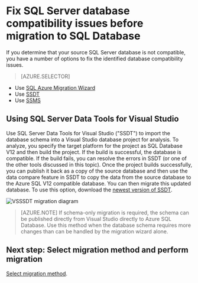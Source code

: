 <properties
   pageTitle="Fix SQL Server database compatibility issues before migration to SQL Database"
   description="Windows Azure SQL Database, database migration, compatibility, SQL Azure Migration Wizard, SSDT"
   services="sql-database"
   documentationCenter=""
   authors="carlrabeler"
   manager="jeffreyg"
   editor=""/>

<tags
	ms.service="sql-database"
	ms.date="12/17/2015"
	wacn.date=""/>

# Fix SQL Server database compatibility issues before migration to SQL Database

If you determine that your source SQL Server database is not compatible, you have a number of options to fix the  identified database compatibility issues.

> [AZURE.SELECTOR]
- Use [SQL Azure Migration Wizard](/documentation/articles/sql-database-cloud-migrate-fix-compatibility-issues)
- Use [SSDT](/documentation/articles/sql-database-cloud-migrate-fix-compatibility-issues-ssdt)
- Use [SSMS](/documentation/articles/sql-database-cloud-migrate-fix-compatibility-issues-SSMS)

## Using SQL Server Data Tools for Visual Studio

Use SQL Server Data Tools for Visual Studio ("SSDT") to import the database schema into a Visual Studio database project for analysis. To analyze, you specify the target platform for the project as SQL Database V12 and then build the project. If the build is successful, the database is compatible. If the build fails, you can resolve the errors in SSDT (or one of the other tools discussed in this topic). Once the project builds successfully, you can publish it back as a copy of the source database and then use the data compare feature in SSDT to copy the data from the source database to the Azure SQL V12 compatible database. You can then migrate this updated database. To use this option, download the [newest version of SSDT](https://msdn.microsoft.com/zh-cn/library/mt204009.aspx).

  ![VSSSDT migration diagram](./media/sql-database-cloud-migrate/03VSSSDTDiagram.png)

  > [AZURE.NOTE] If schema-only migration is required, the schema can be published directly from Visual Studio directly to Azure SQL Database. Use this method when the database schema requires more changes than can be handled by the migration wizard alone.

## Next step: Select migration method and perform migration

[Select migration method](/documentation/articles/sql-database-cloud-migrate/#migrate-a-compatible-sql-server-database-to-sql-database).
